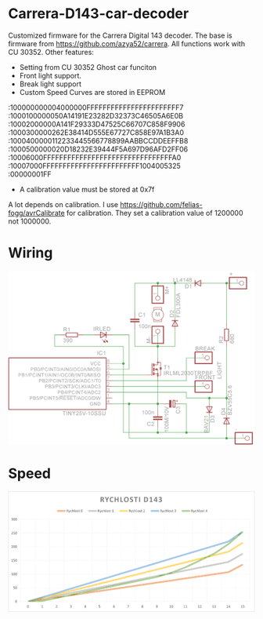 # Carrera-D143-car-decoder
Customized firmware for the Carrera Digital 143 decoder. The base is firmware from https://github.com/azya52/carrera. All functions work with CU 30352. 
Other features: 
-  Setting from CU 30352 Ghost car funciton
-  Front light support.
-  Break light support
-  Custom Speed Curves are stored in EEPROM

  :100000000004000000FFFFFFFFFFFFFFFFFFFFFFF7<br/>
  :1000100000050A14191E23282D32373C46505A6E0B<br/>
  :10002000000A141F29333D47525C66707C858F9906<br/>
  :1000300000262E38414D555E67727C858E97A1B3A0<br/>
  :1000400000112233445566778899AABBCCDDEEFFB8<br/>
  :1000500000020D18232E39444F5A697D96AFD2FF06<br/>
  :10006000FFFFFFFFFFFFFFFFFFFFFFFFFFFFFFFFA0<br/>
  :10007000FFFFFFFFFFFFFFFFFFFFFFFF1004005325<br/>
  :00000001FF<br/>

-  A calibration value must be stored at 0x7f

  A lot depends on calibration. I use https://github.com/felias-fogg/avrCalibrate for calibration. They set a calibration value of 1200000 not 1000000.


# Wiring
<p align="center">
  <img src="./pics/Schema.png" width="680" title="hover text">
</p>

# Speed
<p align="center">
  <img src="./pics/SdpGph.png" width="680" title="hover text">
</p>


